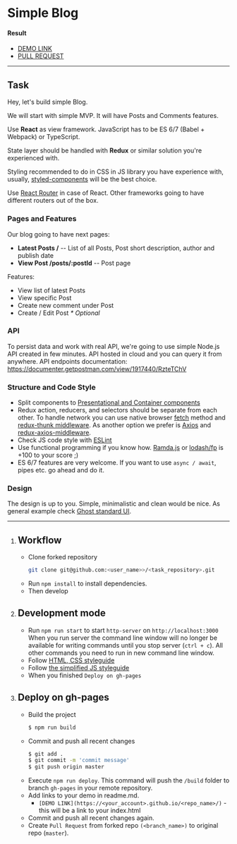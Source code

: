 # Simple Blog



#### Result

- [DEMO LINK](https://andreas-just.github.io/simple-blog/#/)
- [PULL REQUEST](https://github.com/Andreas-Just/simple-blog/pull/3)

___

## Task

Hey, let's build simple Blog.

We will start with simple MVP. It will have Posts and Comments features.

Use **React** as view framework. JavaScript has to be ES 6/7 (Babel + Webpack) or TypeScript.

State layer should be handled with **Redux** or similar solution you're experienced with.

Styling recommended to do in CSS in JS library you have experience with, usually, [styled-components](https://github.com/styled-components/styled-components) will be the best choice.

Use [React Router](https://github.com/ReactTraining/react-router) in case of React. Other frameworks going to have different routers out of the box.

### Pages and Features

Our blog going to have next pages:

- **Latest Posts /** -- List of all Posts, Post short description, author and publish date
- **View Post /posts/:postId** -- Post page

Features:

- View list of latest Posts
- View specific Post
- Create new comment under Post
- Create / Edit Post _* Optional_

### API

To persist data and work with real API, we're going to use simple Node.js API created in few minutes. API hosted in cloud and you can query it from anywhere. API endpoints documentation: https://documenter.getpostman.com/view/1917440/RzteTChV

### Structure and Code Style

- Split components to [Presentational and Container components](https://medium.com/@dan_abramov/smart-and-dumb-components-7ca2f9a7c7d0)
- Redux action, reducers, and selectors should be separate from each other. To handle network you can use native browser [fetch](https://scotch.io/tutorials/how-to-use-the-javascript-fetch-api-to-get-data) method and [redux-thunk middleware](https://github.com/gaearon/redux-thunk). As another option we prefer is [Axios](https://github.com/axios/axios) and [redux-axios-middleware](https://github.com/svrcekmichal/redux-axios-middleware).
- Check JS code style with [ESLint](https://eslint.org/docs/user-guide/getting-started)
- Use functional programming if you know how. [Ramda.js](http://ramdajs.com/) or [lodash/fp](https://github.com/lodash/lodash/wiki/FP-Guide) is +100 to your score ;)
- ES 6/7 features are very welcome. If you want to use `async / await`, pipes etc. go ahead and do it.

### Design

The design is up to you. Simple, minimalistic and clean would be nice. As general example check [Ghost standard UI](https://blog.ghost.org/).

___

1. ## Workflow

    - Clone forked repository 
        ```bash
        git clone git@github.com:<user_name>>/<task_repository>.git
        ```
    - Run `npm install` to install dependencies.
    - Then develop

2. ## Development mode 

    - Run `npm run start` to start `http-server` on `http://localhost:3000`
        When you run server the command line window will no longer be available for 
        writing commands until you stop server (`ctrl + c`). All other commands you 
        need to run in new command line window.
    - Follow [HTML, CSS styleguide](https://mate-academy.github.io/style-guides/htmlcss.html)
    - Follow [the simplified JS styleguide](https://mate-academy.github.io/style-guides/javascript-standard-modified)
    - When you finished `Deploy on gh-pages`

3. ## Deploy on gh-pages

    - Build the project
      ```bash
      $ npm run build
      ```
    - Commit and push all recent changes
      ```bash
      $ git add .
      $ git commit -m 'commit message'
      $ git push origin master
      ```
    - Execute `npm run deploy`. This command will push the `/build` folder to branch
      `gh-pages` in your remote repository. 
    - Add links to your demo in readme.md.
      - `[DEMO LINK](https://<your_account>.github.io/<repo_name>/)` - this will be a 
      link to your index.html
    - Commit and push all recent changes again.
    - Create `Pull Request` from forked repo `(<branch_name>)` to original repo 
    (`master`).
